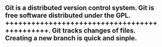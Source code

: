 Git is a distributed version control system.
Git is free software distributed under the GPL.
+++++++++++++++++++++++++++++++++++++++++++++.
Git tracks changes of files.
Creating a new branch is quick and sinple.
-----------------------------------------
